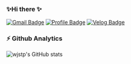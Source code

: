 ### ✨Hi there ✨
[![Gmail Badge](https://img.shields.io/badge/Gmail-d14836?style=flat-square&logo=Gmail&logoColor=white&link=mailto:wjstp14@gmail.com)](mailto:wjstp14@gmail.com)
[![Profile Badge](https://img.shields.io/badge/Profile-d14836?style=flat-square&logo=Notion&logoColor=white&link=#)](#)
[![Velog Badge](https://img.shields.io/badge/blog-d14836?style=flat-square&logo=Velog&logoColor=white&link=#)](#)

### ⚡ Github Analytics
![wjstp's GitHub stats](https://github-readme-stats.vercel.app/api?username=wjstp&hide=contribs,prs)




<!--
**wjstp/wjstp** is a ✨ _special_ ✨ repository because its `README.md` (this file) appears on your GitHub profile.

<hr/>
<div>
Here are some ideas to get you started:


</div>
- 🔭 I’m currently working on ...
- 🌱 I’m currently learning ...
- 👯 I’m looking to collaborate on ...
- 🤔 I’m looking for help with ...
- 💬 Ask me about ...
- 📫 How to reach me: ...
- 😄 Pronouns: ...
- ⚡ Fun fact: ...
-->
